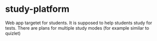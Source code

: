# study-platform
Web app targetet for students. It is supposed to help students study for tests. There are plans for multiple study modes (for example similar to quizlet) 
